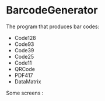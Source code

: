 # BarcodeGenerator


The program that produces bar codes:
- Code128
- Code93
- Code39
- Code25
- Code11
- QRCode
- PDF417
- DataMatrix

Some screens : 